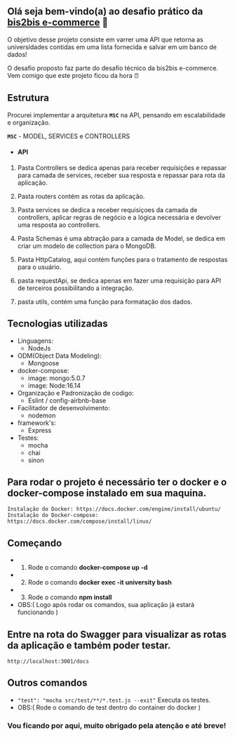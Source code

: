 ## Olá seja bem-vindo(a) ao desafio prático da [bis2bis e-commerce](https://www.bis2bis.com.br/?gclid=CjwKCAjwpqCZBhAbEiwAa7pXecZ_YtMyQvzmpPUOxoaJ3j10yxF6FGjzNk6c9avdFt3JUPCymZEOhxoCLBgQAvD_BwE) :rocket:


O objetivo desse projeto consiste em varrer uma API que retorna as universidades contidas em uma lista fornecida e salvar em um banco de dados!

O desafio proposto faz parte do desafio técnico da bis2bis e-commerce. Vem comigo que este projeto ficou da hora :alarm_clock:

## Estrutura

Procurei implementar a arquitetura **`MSC`** na API, pensando em escalabilidade e organização.

**`MSC`** - MODEL, SERVICES e CONTROLLERS

- #### API

1. Pasta Controllers se dedica apenas para receber requisições e repassar para camada de services, receber sua resposta e repassar para rota da aplicação.

2. Pasta routers contém as rotas da aplicação.

3. Pasta services se dedica a receber requisiçoes da camada de controllers, aplicar regras
de negócio e a lógica necessária e devolver uma resposta ao controllers.

4. Pasta Schemas é uma abtração para a camada de Model, se dedica em criar um modelo de collection para o MongoDB.

5. Pasta HttpCatalog, aqui contém funções para o tratamento de respostas para o usuário.

6. pasta requestApi, se dedica apenas em fazer uma requisição para API de terceiros possibilitando a integração.

7. pasta utils, contém uma função para formatação dos dados.

## Tecnologias utilizadas

- Linguagens:
    - NodeJs
- ODM(Object Data Modeling): 
    - Mongoose
- docker-compose:
    - image: mongo:5.0.7
    - image: Node:16.14
- Organização e Padronização de codigo:
    - Eslint / config-airbnb-base
- Facilitador de desenvolvimento:
    - nodemon
- framework's:
    - Express
- Testes:
    - mocha
    - chai
    - sinon

## Para rodar o projeto é necessário ter o docker e o docker-compose instalado em sua maquina.
    Instalação do Docker: https://docs.docker.com/engine/install/ubuntu/ 
    Instalação do Docker-compose: https://docs.docker.com/compose/install/linux/
    
## Começando

- 1. Rode o comando **docker-compose up -d**
- 2. Rode o comando **docker exec -it university bash**
- 3. Rode o comando **npm install**
- OBS:( Logo após rodar os comandos, sua aplicação já estará funcionando )
 
## Entre na rota do Swagger para visualizar as rotas da aplicação e também poder testar.

    http://localhost:3001/docs
    
## Outros comandos

- `"test": "mocha src/test/**/*.test.js --exit"` Executa os testes.
-  OBS:( Rode o comando de test dentro do container do docker )
### Vou ficando por aqui, muito obrigado pela atenção e até breve!
